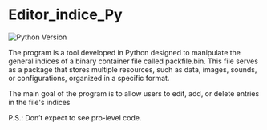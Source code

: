 ﻿# Editor_indice_Py

![Python Version](https://www.python.org/downloads/release/python-3119/)

The program is a tool developed in Python designed to manipulate the general indices of a binary container file called packfile.bin. This file serves as a package that stores multiple resources, such as data, images, sounds, or configurations, organized in a specific format.

The main goal of the program is to allow users to edit, add, or delete entries in the file's indices

P.S.: Don’t expect to see pro-level code.
